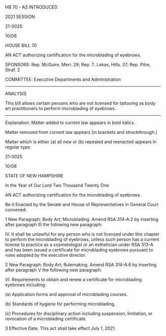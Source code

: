  HB 70 - AS INTRODUCED

 

 

2021 SESSION

 21-0025

 10/08

 

HOUSE BILL 70

 

AN ACT authorizing certification for the microblading of eyebrows.

 

SPONSORS: Rep. McGuire, Merr. 29; Rep. T. Lekas, Hills. 37; Rep. Pitre, Straf. 2

 

COMMITTEE: Executive Departments and Administration

 

-----------------------------------------------------------------

 

ANALYSIS

 

 This bill allows certain persons who are not licensed for tattooing as body art practitioners to perform microblading of eyebrows.

 

- - - - - - - - - - - - - - - - - - - - - - - - - - - - - - - - - - - - - - - - - - - - - - - - - - - - - - - - - - - - - - - - - - - - - - - - - - - 

 

Explanation: Matter added to current law appears in bold italics.

 Matter removed from current law appears [in brackets and struckthrough.]

 Matter which is either (a) all new or (b) repealed and reenacted appears in regular type.

 21-0025

 10/08

 

STATE OF NEW HAMPSHIRE

 

In the Year of Our Lord Two Thousand Twenty One

 

AN ACT authorizing certification for the microblading of eyebrows.

 

Be it Enacted by the Senate and House of Representatives in General Court convened:

 

 1 New Paragraph; Body Art; Microblading. Amend RSA 314-A:2 by inserting after paragraph III the following new paragraph:

 IV. It shall be unlawful for any person who is not licensed under this chapter to perform the microblading of eyebrows, unless such person has a current license to practice as a cosmetologist or an esthetician under RSA 313-A and has been issued a certificate for microblading eyebrows pursuant to rules adopted by the executive director.

 2 New Paragraph; Body Art; Rulemaking. Amend RSA 314-A:6 by inserting after paragraph V the following new paragraph:

 VI. Requirements to obtain and renew a certificate for microblading eyebrows including:

 (a) Application forms and approval of microblading courses.

 (b) Standards of hygiene for performing microblading.

 (c) Procedures for disciplinary action including suspension, limitation, or revocation of a microblading certificate.

 3 Effective Date. This act shall take effect July 1, 2021.

